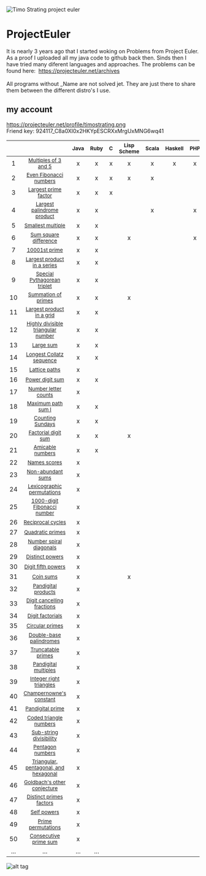 ![Timo Strating project euler](https://projecteuler.net/profile/timostrating.png)

# ProjectEuler
It is nearly 3 years ago that I started woking on Problems from Project Euler.
As a proof I uploaded all my java code to github back then.
Sinds then I have tried many diferent languages and approaches.
The problems can be found here:  https://projecteuler.net/archives <br/>
   <br/>
All programs without _Name are not solved jet. They are just there to share them between the different distro's I use.

## my account 
https://projecteuler.net/profile/timostrating.png <br/>
Friend key: 924117_C8a0Xl0x2HKYpESCRXxMrgUxMNG6wq41

|       |                                                                                             | <sup> Java </sup> | <sup> Ruby </sup> | <sup> C </sup> | <sup> Lisp Scheme </sup> | <sup> Scala </sup> | <sup> Haskell </sup> | <sup> PHP </sup> | <sup> Bash </sup> | <sup> PL SQL </sup> | <sup> Mathe- matica </sup> | <sup> Rust </sup> | <sup> Kotlin </sup> | <sup> Lua </sup> |
| :-:   | :-:                                                                                         | :-:               | :-:               | :-:            | :-:                      | :-:                | :-:                  | :-:              | :-:               | :-:                 | :-:                        | :-:               | :-:                 | :-:              |
|     1 | <sub> [Multiples of 3 and 5](https://projecteuler.net/problem=1) </sub>                     | x                 | x                 | x              | x                        | x                  | x                    | x                | x                 | x                   | x                          | x                 | x                   | x                |
|     2 | <sub> [Even Fibonacci numbers](https://projecteuler.net/problem=2) </sub>                   | x                 | x                 | x              | x                        | x                  |                      |                  |                   | x                   | x                          | x                 | x                   | x                |
|     3 | <sub> [Largest prime factor](https://projecteuler.net/problem=3) </sub>                     | x                 | x                 | x              |                          |                    |                      |                  |                   | x                   | x                          | x                 | x                   |                  |
|     4 | <sub> [Largest palindrome product](https://projecteuler.net/problem=4) </sub>               | x                 | x                 |                |                          | x                  |                      | x                |                   |                     | x                          |                   | x                   |                  |
|     5 | <sub> [Smallest multiple](https://projecteuler.net/problem=5) </sub>                        | x                 | x                 |                |                          |                    |                      |                  |                   |                     | x                          |                   |                     |                  |
|     6 | <sub> [Sum square difference](https://projecteuler.net/problem=6) </sub>                    | x                 | x                 |                | x                        |                    |                      | x                |                   |                     | x                          |                   | x                   |                  |
|     7 | <sub> [10001st prime](https://projecteuler.net/problem=7) </sub>                            | x                 | x                 |                |                          |                    |                      |                  |                   |                     | x                          |                   |                     |                  |
|     8 | <sub> [Largest product in a series](https://projecteuler.net/problem=8) </sub>              | x                 | x                 |                |                          |                    |                      |                  |                   |                     | x                          |                   |                     |                  |
|     9 | <sub> [Special Pythagorean triplet](https://projecteuler.net/problem=9) </sub>              | x                 | x                 |                |                          |                    |                      |                  |                   |                     |                            |                   |                     |                  |
|    10 | <sub> [Summation of primes](https://projecteuler.net/problem=10) </sub>                     | x                 | x                 |                | x                        |                    |                      |                  |                   |                     | x                          |                   |                     |                  |
|    11 | <sub> [Largest product in a grid](https://projecteuler.net/problem=11) </sub>               | x                 | x                 |                |                          |                    |                      |                  |                   |                     |                            |                   |                     |                  |
|    12 | <sub> [Highly divisible triangular number](https://projecteuler.net/problem=12) </sub>      | x                 | x                 |                |                          |                    |                      |                  |                   |                     | x                          |                   |                     |                  |
|    13 | <sub> [Large sum](https://projecteuler.net/problem=13) </sub>                               | x                 | x                 |                |                          |                    |                      |                  |                   |                     |                            |                   |                     |                  |
|    14 | <sub> [Longest Collatz sequence](https://projecteuler.net/problem=14) </sub>                | x                 | x                 |                |                          |                    |                      |                  |                   |                     |                            |                   |                     |                  |
|    15 | <sub> [Lattice paths](https://projecteuler.net/problem=15) </sub>                           | x                 |                   |                |                          |                    |                      |                  |                   |                     |                            |                   |                     |                  |
|    16 | <sub> [Power digit sum](https://projecteuler.net/problem=16) </sub>                         | x                 | x                 |                |                          |                    |                      |                  |                   |                     |                            |                   |                     |                  |
|    17 | <sub> [Number letter counts](https://projecteuler.net/problem=17) </sub>                    | x                 |                   |                |                          |                    |                      |                  |                   |                     |                            |                   |                     |                  |
|    18 | <sub> [Maximum path sum I](https://projecteuler.net/problem=18) </sub>                      | x                 | x                 |                |                          |                    |                      |                  |                   |                     |                            |                   |                     |                  |
|    19 | <sub> [Counting Sundays](https://projecteuler.net/problem=19) </sub>                        | x                 | x                 |                |                          |                    |                      |                  |                   |                     |                            |                   |                     |                  |
|    20 | <sub> [Factorial digit sum](https://projecteuler.net/problem=20) </sub>                     | x                 | x                 |                | x                        |                    |                      |                  |                   |                     | x                          |                   |                     |                  |
|    21 | <sub> [Amicable numbers](https://projecteuler.net/problem=21) </sub>                        | x                 | x                 |                |                          |                    |                      |                  |                   |                     |                            |                   |                     |                  |
|    22 | <sub> [Names scores](https://projecteuler.net/problem=22) </sub>                            | x                 |                   |                |                          |                    |                      |                  |                   |                     |                            |                   |                     |                  |
|    23 | <sub> [Non-abundant sums](https://projecteuler.net/problem=23) </sub>                       | x                 |                   |                |                          |                    |                      |                  |                   |                     |                            |                   |                     |                  |
|    24 | <sub> [Lexicographic permutations](https://projecteuler.net/problem=24) </sub>              | x                 |                   |                |                          |                    |                      |                  |                   |                     |                            |                   |                     |                  |
|    25 | <sub> [1000-digit Fibonacci number](https://projecteuler.net/problem=25) </sub>             | x                 |                   |                |                          |                    |                      |                  |                   |                     | x                          |                   |                     |                  |
|    26 | <sub> [Reciprocal cycles](https://projecteuler.net/problem=26) </sub>                       | x                 |                   |                |                          |                    |                      |                  |                   |                     |                            |                   |                     |                  |
|    27 | <sub> [Quadratic primes](https://projecteuler.net/problem=27) </sub>                        | x                 |                   |                |                          |                    |                      |                  |                   |                     |                            |                   |                     |                  |
|    28 | <sub> [Number spiral diagonals](https://projecteuler.net/problem=28) </sub>                 | x                 |                   |                |                          |                    |                      |                  |                   |                     |                            |                   |                     |                  |
|    29 | <sub> [Distinct powers](https://projecteuler.net/problem=29) </sub>                         | x                 |                   |                |                          |                    |                      |                  |                   |                     |                            |                   |                     |                  |
|    30 | <sub> [Digit fifth powers](https://projecteuler.net/problem=30) </sub>                      | x                 |                   |                |                          |                    |                      |                  |                   |                     |                            |                   |                     |                  |
|    31 | <sub> [Coin sums](https://projecteuler.net/problem=31) </sub>                               | x                 |                   |                | x                        |                    |                      |                  |                   |                     |                            |                   |                     |                  |
|    32 | <sub> [Pandigital products](https://projecteuler.net/problem=32) </sub>                     | x                 |                   |                |                          |                    |                      |                  |                   |                     |                            |                   |                     |                  |
|    33 | <sub> [Digit cancelling fractions](https://projecteuler.net/problem=33) </sub>              | x                 |                   |                |                          |                    |                      |                  |                   |                     |                            |                   |                     |                  |
|    34 | <sub> [Digit factorials](https://projecteuler.net/problem=34) </sub>                        | x                 |                   |                |                          |                    |                      |                  |                   |                     |                            |                   |                     |                  |
|    35 | <sub> [Circular primes](https://projecteuler.net/problem=35) </sub>                         | x                 |                   |                |                          |                    |                      |                  |                   |                     |                            |                   |                     |                  |
|    36 | <sub> [Double-base palindromes](https://projecteuler.net/problem=36) </sub>                 | x                 |                   |                |                          |                    |                      |                  |                   |                     |                            |                   |                     |                  |
|    37 | <sub> [Truncatable primes](https://projecteuler.net/problem=37) </sub>                      | x                 |                   |                |                          |                    |                      |                  |                   |                     |                            |                   |                     |                  |
|    38 | <sub> [Pandigital multiples](https://projecteuler.net/problem=38) </sub>                    | x                 |                   |                |                          |                    |                      |                  |                   |                     |                            |                   |                     |                  |
|    39 | <sub> [Integer right triangles](https://projecteuler.net/problem=39) </sub>                 | x                 |                   |                |                          |                    |                      |                  |                   |                     |                            |                   |                     |                  |
|    40 | <sub> [Champernowne's constant](https://projecteuler.net/problem=40) </sub>                 | x                 |                   |                |                          |                    |                      |                  |                   |                     |                            |                   |                     |                  |
|    41 | <sub> [Pandigital prime](https://projecteuler.net/problem=41) </sub>                        | x                 |                   |                |                          |                    |                      |                  |                   |                     |                            |                   |                     |                  |
|    42 | <sub> [Coded triangle numbers](https://projecteuler.net/problem=42) </sub>                  | x                 |                   |                |                          |                    |                      |                  |                   |                     |                            |                   |                     |                  |
|    43 | <sub> [Sub-string divisibility](https://projecteuler.net/problem=43) </sub>                 | x                 |                   |                |                          |                    |                      |                  |                   |                     |                            |                   |                     |                  |
|    44 | <sub> [Pentagon numbers](https://projecteuler.net/problem=44) </sub>                        | x                 |                   |                |                          |                    |                      |                  |                   |                     |                            |                   |                     |                  |
|    45 | <sub> [Triangular, pentagonal, and hexagonal](https://projecteuler.net/problem=45) </sub>   | x                 |                   |                |                          |                    |                      |                  |                   |                     |                            |                   |                     |                  |
|    46 | <sub> [Goldbach's other conjecture](https://projecteuler.net/problem=46) </sub>             | x                 |                   |                |                          |                    |                      |                  |                   |                     |                            |                   |                     |                  |
|    47 | <sub> [Distinct primes factors](https://projecteuler.net/problem=47) </sub>                 | x                 |                   |                |                          |                    |                      |                  |                   |                     | x                          |                   |                     |                  |
|    48 | <sub> [Self powers](https://projecteuler.net/problem=48) </sub>                             | x                 |                   |                |                          |                    |                      |                  |                   |                     | x                          |                   |                     |                  |
|    49 | <sub> [Prime permutations](https://projecteuler.net/problem=49) </sub>                      | x                 |                   |                |                          |                    |                      |                  |                   |                     |                            |                   |                     |                  |
|    50 | <sub> [Consecutive prime sum](https://projecteuler.net/problem=50) </sub>                   | x                 |                   |                |                          |                    |                      |                  |                   |                     |                            |                   |                     |                  |
|   ... | ...                                                                                         | ...               | ...               |                |                          |                    |                      |                  |                   |                     |                            |                   |                     |                  |

![alt tag](https://raw.githubusercontent.com/timostrating/ProjectEuler/master/ProjectEuler-Dashboard.png)
